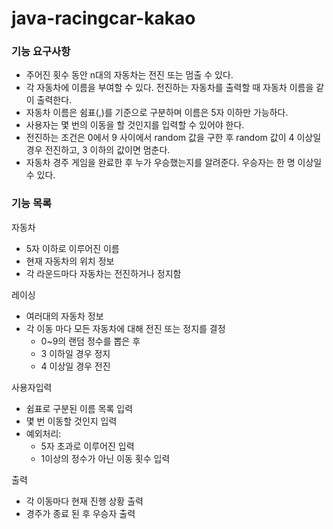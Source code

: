 # java-racingcar-kakao

### 기능 요구사항
- 주어진 횟수 동안 n대의 자동차는 전진 또는 멈출 수 있다.
- 각 자동차에 이름을 부여할 수 있다. 전진하는 자동차를 출력할 때 자동차 이름을 같이 출력한다.
- 자동차 이름은 쉼표(,)를 기준으로 구분하며 이름은 5자 이하만 가능하다. 
- 사용자는 몇 번의 이동을 할 것인지를 입력할 수 있어야 한다.
- 전진하는 조건은 0에서 9 사이에서 random 값을 구한 후 random 값이 4 이상일 경우 전진하고, 3 이하의 값이면 멈춘다.
- 자동차 경주 게임을 완료한 후 누가 우승했는지를 알려준다. 우승자는 한 명 이상일 수 있다.

### 기능 목록
자동차
- 5자 이하로 이루어진 이름
- 현재 자동차의 위치 정보
- 각 라운드마다 자동차는 전진하거나 정지함

레이싱
- 여러대의 자동차 정보
- 각 이동 마다 모든 자동차에 대해 전진 또는 정지를 결정
  - 0~9의 랜덤 정수를 뽑은 후
  - 3 이하일 경우 정지
  - 4 이상일 경우 전진

사용자입력
- 쉼표로 구분된 이름 목록 입력
- 몇 번 이동할 것인지 입력
- 예외처리:
  - 5자 초과로 이루어진 입력
  - 1이상의 정수가 아닌 이동 횟수 입력

출력
- 각 이동마다 현재 진행 상황 출력
- 경주가 종료 된 후 우승자 출력
